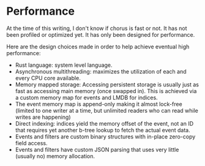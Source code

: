 # Performance

At the time of this writing, I don't know if chorus is fast or not. It has not been
profiled or optimized yet. It has only been designed for performance.

Here are the design choices made in order to help achieve eventual high performance:

- Rust language: system level language.
- Asynchronous multithreading: maximizes the utilization of each and every CPU core available.
- Memory mapped storage: Accessing persistent storage is usually just as fast as accessing main
memory (once swapped in). This is achieved via a custom memory map for events and LMDB for indices.
- The event memory map is append-only making it almost lock-free (limited to one writer at a time, but unlimited readers who can read while writes are happening)
- Direct indexing: indices yield the memory offset of the event, not an ID that requires yet another b-tree lookup to fetch the actual event data.
- Events and filters are custom binary structures with in-place zero-copy field access.
- Events and filters have custom JSON parsing that uses very little (usually no) memory allocation.

